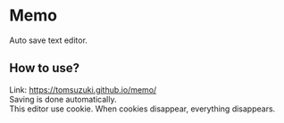 # Memo
Auto save text editor.

## How to use?
Link: https://tomsuzuki.github.io/memo/  
Saving is done automatically.  
This editor use cookie. When cookies disappear, everything disappears.

